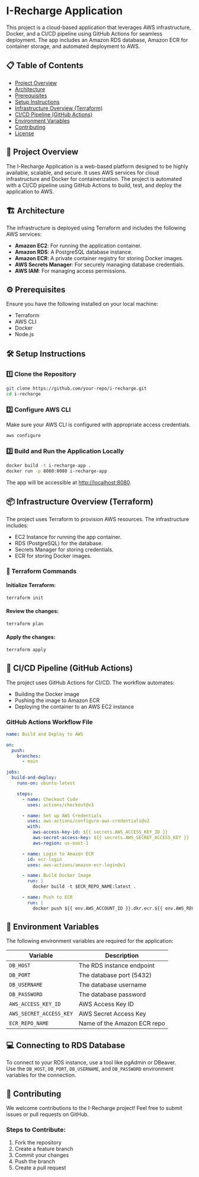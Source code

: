 
# I-Recharge Application

This project is a cloud-based application that leverages AWS infrastructure, Docker, and a CI/CD pipeline using GitHub Actions for seamless deployment. The app includes an Amazon RDS database, Amazon ECR for container storage, and automated deployment to AWS.

## 📋 Table of Contents
- [Project Overview](#project-overview)
- [Architecture](#architecture)
- [Prerequisites](#prerequisites)
- [Setup Instructions](#setup-instructions)
- [Infrastructure Overview (Terraform)](#infrastructure-overview-terraform)
- [CI/CD Pipeline (GitHub Actions)](#cicd-pipeline-github-actions)
- [Environment Variables](#environment-variables)
- [Contributing](#contributing)
- [License](#license)

## 🚀 Project Overview

The I-Recharge Application is a web-based platform designed to be highly available, scalable, and secure. It uses AWS services for cloud infrastructure and Docker for containerization. The project is automated with a CI/CD pipeline using GitHub Actions to build, test, and deploy the application to AWS.

## 🏗️ Architecture

The infrastructure is deployed using Terraform and includes the following AWS services:

- **Amazon EC2**: For running the application container.
- **Amazon RDS**: A PostgreSQL database instance.
- **Amazon ECR**: A private container registry for storing Docker images.
- **AWS Secrets Manager**: For securely managing database credentials.
- **AWS IAM**: For managing access permissions.

## ⚙️ Prerequisites

Ensure you have the following installed on your local machine:

- Terraform
- AWS CLI
- Docker
- Node.js

## 🛠️ Setup Instructions

### 1️⃣ Clone the Repository

```bash
git clone https://github.com/your-repo/i-recharge.git
cd i-recharge
```

### 2️⃣ Configure AWS CLI

Make sure your AWS CLI is configured with appropriate access credentials.

```bash
aws configure
```

### 3️⃣ Build and Run the Application Locally

```bash
docker build -t i-recharge-app .
docker run -p 8080:8080 i-recharge-app
```

The app will be accessible at [http://localhost:8080](http://localhost:8080).

## 📦 Infrastructure Overview (Terraform)

The project uses Terraform to provision AWS resources. The infrastructure includes:

- EC2 Instance for running the app container.
- RDS (PostgreSQL) for the database.
- Secrets Manager for storing credentials.
- ECR for storing Docker images.

### 📄 Terraform Commands

#### Initialize Terraform:

```bash
terraform init
```

#### Review the changes:

```bash
terraform plan
```

#### Apply the changes:

```bash
terraform apply
```

## 🔄 CI/CD Pipeline (GitHub Actions)

The project uses GitHub Actions for CI/CD. The workflow automates:

- Building the Docker image
- Pushing the image to Amazon ECR
- Deploying the container to an AWS EC2 instance

### GitHub Actions Workflow File

```yaml
name: Build and Deploy to AWS

on:
  push:
    branches:
      - main

jobs:
  build-and-deploy:
    runs-on: ubuntu-latest

    steps:
      - name: Checkout Code
        uses: actions/checkout@v3

      - name: Set up AWS Credentials
        uses: aws-actions/configure-aws-credentials@v2
        with:
          aws-access-key-id: ${{ secrets.AWS_ACCESS_KEY_ID }}
          aws-secret-access-key: ${{ secrets.AWS_SECRET_ACCESS_KEY }}
          aws-region: us-east-1

      - name: Login to Amazon ECR
        id: ecr-login
        uses: aws-actions/amazon-ecr-login@v1

      - name: Build Docker Image
        run: |
          docker build -t $ECR_REPO_NAME:latest .

      - name: Push to ECR
        run: |
          docker push ${{ env.AWS_ACCOUNT_ID }}.dkr.ecr.${{ env.AWS_REGION }}.amazonaws.com/$ECR_REPO_NAME:latest
```

## 🔑 Environment Variables

The following environment variables are required for the application:

| Variable              | Description                             |
|-----------------------|-----------------------------------------|
| `DB_HOST`             | The RDS instance endpoint               |
| `DB_PORT`             | The database port (5432)                |
| `DB_USERNAME`         | The database username                   |
| `DB_PASSWORD`         | The database password                   |
| `AWS_ACCESS_KEY_ID`   | AWS Access Key ID                       |
| `AWS_SECRET_ACCESS_KEY` | AWS Secret Access Key                  |
| `ECR_REPO_NAME`       | Name of the Amazon ECR repo             |

## 💻 Connecting to RDS Database

To connect to your RDS instance, use a tool like pgAdmin or DBeaver.  
Use the `DB_HOST`, `DB_PORT`, `DB_USERNAME`, and `DB_PASSWORD` environment variables for the connection.

## 🤝 Contributing

We welcome contributions to the I-Recharge project! Feel free to submit issues or pull requests on GitHub.

### Steps to Contribute:
1. Fork the repository
2. Create a feature branch
3. Commit your changes
4. Push the branch
5. Create a pull request
